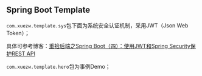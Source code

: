 ## Spring Boot Template

`com.xuezw.template.sys`包下面为系统安全认证机制，采用JWT（Json Web Token）；

具体可参考博客：[重拾后端之Spring Boot（四）：使用JWT和Spring Security保护REST API](http://www.jianshu.com/p/6307c89fe3fa)

`com.xuezw.template.hero`包为事例Demo；